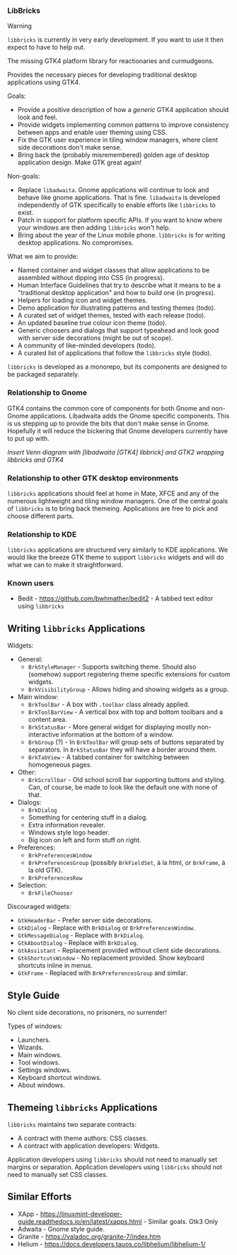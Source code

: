 ### LibBricks

> [!WARNING]
> `libbricks` is currently in very early development.  If you want to use it then expect to have to help out.

The missing GTK4 platform library for reactionaries and curmudgeons.

Provides the necessary pieces for developing traditional desktop applications using GTK4.

Goals:
  - Provide a positive description of how a _generic_ GTK4 application should look and feel.
  - Provide widgets implementing common patterns to improve consistency between apps and enable user theming using CSS.
  - Fix the GTK user experience in tiling window managers, where client side decorations don't make sense.
  - Bring back the (probably misremembered) golden age of desktop application design.  Make GTK great again!

Non-goals:
  - Replace `libadwaita`.  Gnome applications will continue to look and behave like gnome applications.  That is fine.  `libadwaita` is developed independently of GTK specifically to enable efforts like `libbricks` to exist.
  - Patch in support for platform specific APIs.  If you want to know where your windows are then adding `libbricks` won't help.
  - Bring about the year of the Linux mobile phone.  `libbricks` is for writing desktop applications.  No compromises.

What we aim to provide:
  - Named container and widget classes that allow applications to be assembled without dipping into CSS (in progress).
  - Human Interface Guidelines that try to describe what it means to be a "traditional desktop application" and how to build one (in progress).
  - Helpers for loading icon and widget themes.
  - Demo application for illustrating patterns and testing themes (todo).
  - A curated set of widget themes, tested with each release (todo).
  - An updated baseline true colour icon theme (todo).
  - Generic choosers and dialogs that support typeahead and look good with server side decorations (might be out of scope).
  - A community of like-minded developers (todo).
  - A curated list of applications that follow the `libbricks` style (todo).


`libbricks` is developed as a monorepo, but its components are designed to be packaged separately.


### Relationship to Gnome

GTK4 contains the common core of components for both Gnome and non-Gnome applications.
Libadwaita adds the Gnome specific components.
This is us stepping up to provide the bits that don't make sense in Gnome.
Hopefully it will reduce the bickering that Gnome developers currently have to put up with.

*Insert Venn diagram with [libadwaita [GTK4] libbrick] and GTK2 wrapping libbricks and GTK4*


### Relationship to other GTK desktop environments

`libbricks` applications should feel at home in Mate, XFCE and any of the numerous lightweight and tiling window managers.
One of the central goals of `libbricks` is to bring back themeing.
Applications are free to pick and choose different parts.


### Relationship to KDE

`libbricks` applications are structured very similarly to KDE applications.
We would like the breeze GTK theme to support `libbricks` widgets and will do what we can to make it straightforward.


### Known users

  - Bedit - https://github.com/bwhmather/bedit2 - A tabbed text editor using `libbricks`


## Writing `libbricks` Applications

Widgets:
  - General:
    - `BrkStyleManager` - Supports switching theme.  Should also (somehow) support registering theme specific extensions for custom widgets.
    - `BrkVisibilityGroup` - Allows hiding and showing widgets as a group.
  - Main window:
    - `BrkToolBar` - A box with `.toolbar` class already applied.
    - `BrkToolBarView` - A vertical box with top and bottom toolbars and a content area.
    - `BrkStatusBar` - More general widget for displaying mostly non-interactive information at the bottom of a window.
    - `BrkGroup` (?) - In `BrkToolBar` will group sets of buttons separated by separators.  In `BrkStatusBar` they will have a border around them.
    - `BrkTabView` - A tabbed container for switching between homogeneous pages.
  - Other:
    - `BrkScrollbar` - Old school scroll bar supporting buttons and styling. Can, of course, be made to look like the default one with none of that.
  - Dialogs:
    - `BrkDialog`
    - Something for centering stuff in a dialog.
    - Extra information revealer.
    - Windows style logo header.
    - Big icon on left and form stuff on right.
  - Preferences:
    - `BrkPreferencesWindow`
    - `BrkPreferencesGroup` (possibly `BrkFieldSet`, à la html, or `BrkFrame`, à la old GTK).
    - `BrkPreferencesRow`
  - Selection:
    - `BrkFileChooser`

Discouraged widgets:
  - `GtkHeaderBar` - Prefer server side decorations.
  - `GtkDialog` - Replace with `BrkDialog` or `BrkPreferencesWindow`.
  - `GtkMessageDialog` - Replace with `BrkDialog`.
  - `GtkAboutDialog` - Replace with `BrkDialog`.
  - `GtkAssistant` - Replacement provided without client side decorations.
  - `GtkShortcutsWindow` - No replacement provided.  Show keyboard shortcuts inline in menus.
  - `GtkFrame` - Replaced with `BrkPreferencesGroup` and similar.


## Style Guide

No client side decorations, no prisoners, no surrender!

Types of windows:
  - Launchers.
  - Wizards.
  - Main windows.
  - Tool windows.
  - Settings windows.
  - Keyboard shortcut windows.
  - About windows.


## Themeing `libbricks` Applications

`libbricks` maintains two separate contracts:
  - A contract with theme authors: CSS classes.
  - A contract with application developers: Widgets.

Application developers using `libbricks` should not need to manually set margins or separation.
Application developers using `libbricks` should not need to manually set CSS classes.


## Similar Efforts

  - XApp - https://linuxmint-developer-guide.readthedocs.io/en/latest/xapps.html - Similar goals.  Gtk3 Only
  - Adwaita - Gnome style guide.
  - Granite - https://valadoc.org/granite-7/index.htm
  - Helium - https://docs.developers.tauos.co/libhelium/libhelium-1/










